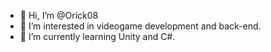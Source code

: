 - 👋 Hi, I’m @Orick08
- 👀 I’m interested in videogame development and back-end.
- 🌱 I’m currently learning Unity and C#.
<!---
Orick08/Orick08 is a ✨ special ✨ repository because its `README.md` (this file) appears on your GitHub profile.
You can click the Preview link to take a look at your changes.
--->
